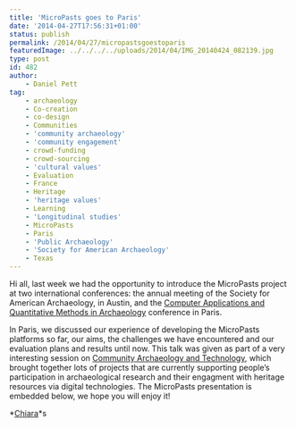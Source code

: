 ```yaml
---
title: 'MicroPasts goes to Paris'
date: '2014-04-27T17:56:31+01:00'
status: publish
permalink: /2014/04/27/micropastsgoestoparis
featuredImage: ../../../../uploads/2014/04/IMG_20140424_082139.jpg
type: post
id: 482
author:
    - Daniel Pett
tag:
    - archaeology
    - Co-creation
    - co-design
    - Communities
    - 'community archaeology'
    - 'community engagement'
    - crowd-funding
    - crowd-sourcing
    - 'cultural values'
    - Evaluation
    - France
    - Heritage
    - 'heritage values'
    - Learning
    - 'Longitudinal studies'
    - MicroPasts
    - Paris
    - 'Public Archaeology'
    - 'Society for American Archaeology'
    - Texas
---
```

Hi all, last week we had the opportunity to introduce the MicroPasts project at two international conferences: the annual meeting of the Society for American Archaeology, in Austin, and the [Computer Applications and Quantitative Methods in Archaeology](http://caa2014.sciencesconf.org/) conference in Paris.

In Paris, we discussed our experience of developing the MicroPasts platforms so far, our aims, the challenges we have encountered and our evaluation plans and results until now. This talk was given as part of a very interesting session on [Community Archaeology and Technology](http://blog.soton.ac.uk/comarch/), which brought together lots of projects that are currently supporting people’s participation in archaeological research and their engagment with heritage resources via digital technologies. The MicroPasts presentation is embedded below, we hope you will enjoy it!

*[Chiara](http://www.ucl.ac.uk/archaeology/people/staff/bonacchi)*s